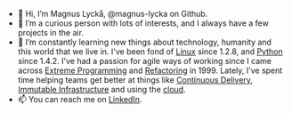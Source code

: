 - 👋 Hi, I’m Magnus Lyckå, @magnus-lycka on Github.
- 👀 I’m a curious person with lots of interests, and I always have a few projects in the air.
- 🌱 I’m constantly learning new things about technology, humanity and this world that we live in.
  I've been fond of [Linux](https://www.kernel.org/doc/html/latest/) since 1.2.8, and [Python](https://www.python.org/) since 1.4.2.
  I've had a passion for agile ways of working since I came across 
  [Extreme Programming](http://wiki.c2.com/?ExtremeProgramming) and
  [Refactoring](https://refactoring.com/) in 1999.
  Lately, I've spent time helping teams get better at things like 
  [Continuous Delivery](https://martinfowler.com/bliki/ContinuousDelivery.html),
  [Immutable Infrastructure](https://www.hashicorp.com/resources/what-is-mutable-vs-immutable-infrastructure)
  and using the [cloud](https://landscape.cncf.io/).
- 📫 You can reach me on [LinkedIn](https://www.linkedin.com/in/lycka).

<!---
magnus-lycka/magnus-lycka is a ✨ special ✨ repository because its `README.md` (this file) appears on your GitHub profile.
You can click the Preview link to take a look at your changes.
--->
